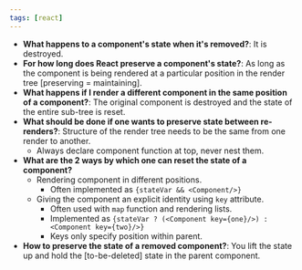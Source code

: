 ```yaml
---
tags: [react]
---
```

- **What happens to a component's state when it's removed?**: It is destroyed.
- **For how long does React preserve a component's state?**: As long as the component is being rendered at a particular position in the render tree [preserving = maintaining].
- **What happens if I render a different component in the same position of a component?**: The original component is destroyed and the state of the entire sub-tree is reset.
- **What should be done if one wants to preserve state between re-renders?**: Structure of the render tree needs to be the same from one render to another.
	- Always declare component function at top, never nest them.
- **What are the 2 ways by which one can reset the state of a component?**
	- Rendering component in different positions.
		- Often implemented as ``{stateVar && <Component/>}``
	- Giving the component an explicit identity using `key` attribute.
		- Often used with `map` function and rendering lists.
		- Implemented as ``{stateVar ? (<Component key={one}/>) : <Component key={two}/>}``
		- Keys only specify position within parent.
- **How to preserve the state of a removed component?**: You lift the state up and hold the [to-be-deleted] state in the parent component.
